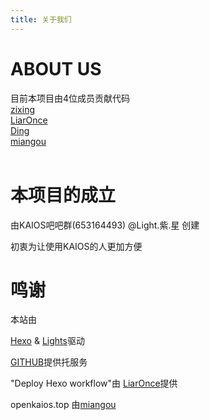 ```yaml
---
title: 关于我们
---
```

# ABOUT US

目前本项目由4位成员贡献代码<br/>
[zixing](https://github.com/zixing131)<br/>
[LiarOnce](https://github.com/LiarOnce)<br/>
[Ding](https://github.com/michael-eddy)<br/>
[miangou](https://github.com/miangou)<br/><br/>

# 本项目的成立
由KAIOS吧吧群(653164493)  @Light.紫.星 创建

初衷为让使用KAIOS的人更加方便

# 鸣谢
本站由

[Hexo](https://hexo.io/) & [Lights](https://github.com/F0r3at/Lights)驱动

[GITHUB](https://github.com/F0r3at/Lights)提供托服务

"Deploy Hexo workflow"由 [LiarOnce](https://github.com/LiarOnce)提供

openkaios.top 由[miangou](https://github.com/miangou)
